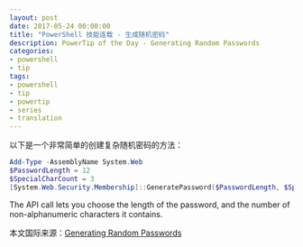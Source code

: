 ```yaml
---
layout: post
date: 2017-05-24 00:00:00
title: "PowerShell 技能连载 - 生成随机密码"
description: PowerTip of the Day - Generating Random Passwords
categories:
- powershell
- tip
tags:
- powershell
- tip
- powertip
- series
- translation
---
```

以下是一个非常简单的创建复杂随机密码的方法：

```powershell
Add-Type -AssemblyName System.Web
$PasswordLength = 12
$SpecialCharCount = 3
[System.Web.Security.Membership]::GeneratePassword($PasswordLength, $SpecialCharCount)
```

The API call lets you choose the length of the password, and the number of non-alphanumeric characters it contains.

<!--more-->
本文国际来源：[Generating Random Passwords](http://community.idera.com/powershell/powertips/b/tips/posts/generating-random-password)
